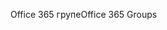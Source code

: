 <span data-ttu-id="6b80b-101">Office 365 групе</span><span class="sxs-lookup"><span data-stu-id="6b80b-101">Office 365 Groups</span></span>